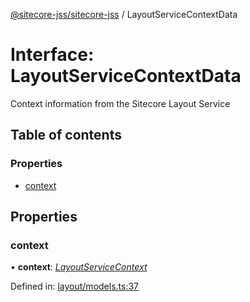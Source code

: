 [@sitecore-jss/sitecore-jss](../README.md) / LayoutServiceContextData

# Interface: LayoutServiceContextData

Context information from the Sitecore Layout Service

## Table of contents

### Properties

- [context](layoutservicecontextdata.md#context)

## Properties

### context

• **context**: [*LayoutServiceContext*](layoutservicecontext.md)

Defined in: [layout/models.ts:37](https://github.com/Sitecore/jss/blob/cea3ba4f/packages/sitecore-jss/src/layout/models.ts#L37)
